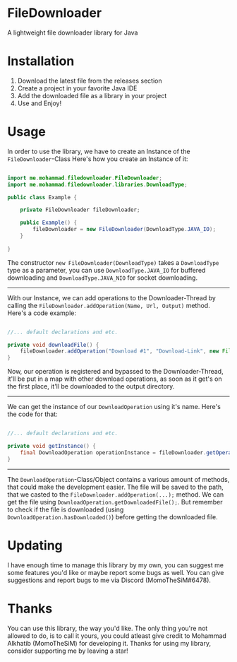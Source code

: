 # FileDownloader
A lightweight file downloader library for Java

# Installation
1. Download the latest file from the releases section
2. Create a project in your favorite Java IDE
3. Add the downloaded file as a library in your project
4. Use and Enjoy!

# Usage
In order to use the library, we have to create an Instance of the `FileDownloader`-Class
Here's how you create an Instance of it:
```java

import me.mohammad.filedownloader.FileDownloader;
import me.mohammad.filedownloader.libraries.DownloadType;

public class Example {

    private FileDownloader fileDownloader;

    public Example() {
        fileDownloader = new FileDownloader(DownloadType.JAVA_IO);
    }
  
}

```

The constructor `new FileDownloader(DownloadType)` takes a `DownloadType` type as a parameter, you can use `DownloadType.JAVA_IO` for buffered downloading and `DownloadType.JAVA_NIO` for socket downloading.

---

With our Instance, we can add operations to the Downloader-Thread by calling the `FileDownloader.addOperation(Name, Url, Output)` method.
Here's a code example:
```java

//... default declarations and etc.

private void downloadFile() {
    fileDownloader.addOperation("Download #1", "Download-Link", new File("C:/Users/Someone/Desktop/"));
}

```

Now, our operation is registered and bypassed to the Downloader-Thread, it'll be put in a map with other download operations, as soon as it get's on the first place, it'll be downloaded to the output directory.

---

We can get the instance of our `DownloadOperation` using it's name.
Here's the code for that:
```java

//... default declarations and etc.

private void getInstance() {
    final DownloadOperation operationInstance = fileDownloader.getOperation("Download #1");
}

```

---

The `DownloadOperation`-Class/Object contains a various amount of methods, that could make the development easier. The file will be saved to the path, that we casted to the `FileDownloader.addOperation(...);` method. We can get the file using `DownloadOperation.getDownloadedFile();`. But remember to check if the file is downloaded (using `DownloadOperation.hasDownloaded()`) before getting the downloaded file.

# Updating
I have enough time to manage this library by my own, you can suggest me some features you'd like or maybe report some bugs as well.
You can give suggestions and report bugs to me via Discord (MomoTheSiM#6478).

# Thanks
You can use this library, the way you'd like.
The only thing you're not allowed to do, is to call it yours, you could atleast give credit to Mohammad Alkhatib (MomoTheSiM) for developing it.
Thanks for using my library, consider supporting me by leaving a star!
